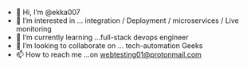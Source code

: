 - 👋 Hi, I’m @ekka007
- 👀 I’m interested in ... integration / Deployment / microservices / Live monitoring
- 🌱 I’m currently learning ...full-stack devops engineer
- 💞️ I’m looking to collaborate on ... tech-automation Geeks
- 📫 How to reach me ...on webtesting01@protonmail.com

<!---
ekka007/ekka007 is a ✨ special ✨ repository because its `README.md` (this file) appears on your GitHub profile.
You can click the Preview link to take a look at your changes.
--->
